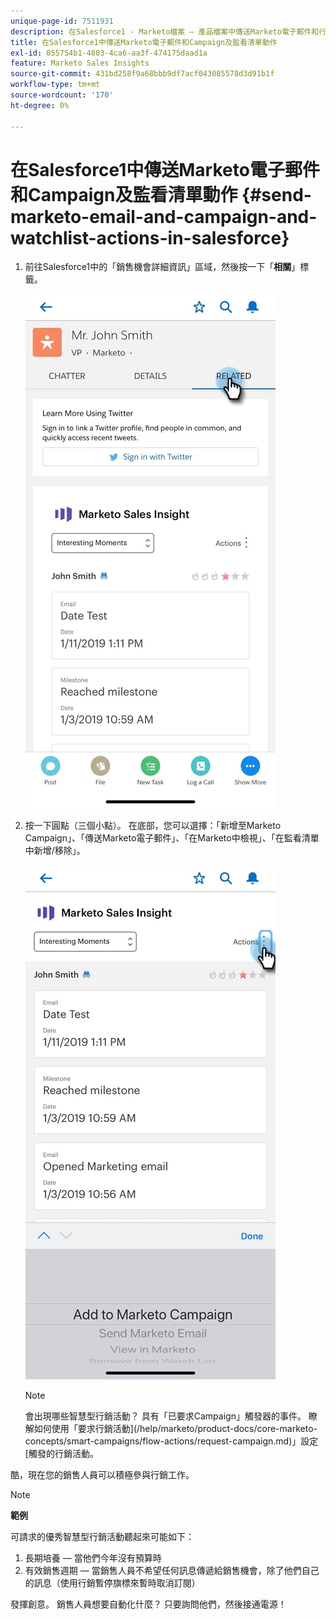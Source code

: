 ```yaml
---
unique-page-id: 7511931
description: 在Salesforce1 - Marketo檔案 — 產品檔案中傳送Marketo電子郵件和行銷活動以及監看清單動作
title: 在Salesforce1中傳送Marketo電子郵件和Campaign及監看清單動作
exl-id: 055754b1-4803-4ca6-aa3f-474175daad1a
feature: Marketo Sales Insights
source-git-commit: 431bd258f9a68bbb9df7acf043085578d3d91b1f
workflow-type: tm+mt
source-wordcount: '170'
ht-degree: 0%

---
```


# 在Salesforce1中傳送Marketo電子郵件和Campaign及監看清單動作 {#send-marketo-email-and-campaign-and-watchlist-actions-in-salesforce}

1. 前往Salesforce1中的「銷售機會詳細資訊」區域，然後按一下「**相關**」標籤。

   ![](assets/one-1.png)

1. 按一下圓點（三個小點）。 在底部，您可以選擇：「新增至Marketo Campaign」、「傳送Marketo電子郵件」、「在Marketo中檢視」、「在監看清單中新增/移除」。

   ![](assets/two-1.png)

   >[!NOTE]
   >
   >會出現哪些智慧型行銷活動？ 具有「已要求Campaign」觸發器的事件。 瞭解如何使用「要求行銷活動](/help/marketo/product-docs/core-marketo-concepts/smart-campaigns/flow-actions/request-campaign.md)」設定[觸發的行銷活動。

酷，現在您的銷售人員可以積極參與行銷工作。

>[!NOTE]
>
>**範例**
>
>可請求的優秀智慧型行銷活動聽起來可能如下：
>
>1. 長期培養 — 當他們今年沒有預算時
>1. 有效銷售週期 — 當銷售人員不希望任何訊息傳遞給銷售機會，除了他們自己的訊息（使用行銷暫停旗標來暫時取消訂閱）
>
>發揮創意。 銷售人員想要自動化什麼？ 只要詢問他們，然後接通電源！

